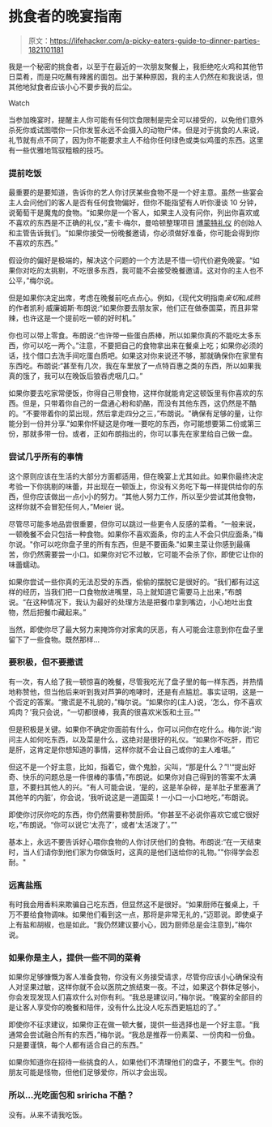 # 挑食者的晚宴指南

> 原文：<https://lifehacker.com/a-picky-eaters-guide-to-dinner-parties-1821101181>

我是一个秘密的挑食者，以至于在最近的一次朋友聚餐上，我拒绝吃火鸡和其他节日菜肴，而是只吃蘸有辣酱的面包。出于某种原因，我的主人仍然在和我说话，但其他地狱食者应该小心不要步我的后尘。

Watch

当参加晚宴时，提醒主人你可能有任何饮食限制是完全可以接受的，以免他们意外杀死你或试图喂你一只你发誓永远不会摄入的动物尸体。但是对于挑食的人来说，礼节就有点不同了，因为你不能要求主人不给你任何绿色或类似鸡蛋的东西。这里有一些优雅地驾驭粗粮的技巧。

### **提前吃饭**

最重要的是要知道，告诉你的艺人你讨厌某些食物不是一个好主意。虽然一些宴会主人会问他们的客人是否有任何食物偏好，但你不能指望有人听你漫谈 10 分钟，说葡萄干是魔鬼的食物。“如果你是一个客人，如果主人没有问你，列出你喜欢或不喜欢的东西是不正确的礼仪，”麦卡·梅尔，曼哈顿整理项目 [博蒙特礼仪](http://beaumontetiquette.com/) 的创始人和主管告诉我们。“如果你接受一份晚餐邀请，你必须做好准备，你可能会得到你不喜欢的东西。”

假设你的偏好是极端的，解决这个问题的一个方法是不惜一切代价避免晚宴。“如果你对吃的太挑剔，不吃很多东西，我可能不会接受晚餐邀请。这对你的主人也不公平，”梅尔说。

但是如果你决定出席，考虑在晚餐前吃点点心。例如，《现代文明指南*亲切*和*成熟*的作者凯利·威廉姆斯·布朗说:“如果你要去朋友家，他们正在做泰国菜，而且非常辣，也许这是一个提前吃一顿的好时机。”

你也可以带上零食。布朗说:“也许带一些蛋白质棒，所以如果你真的不能吃太多东西，你可以吃一两个。”注意，不要把自己的食物拿出来在餐桌上吃；如果你必须的话，找个借口去洗手间吃蛋白质吧。如果这对你来说还不够，那就确保你在家里有东西吃。布朗说:“甚至有几次，我在车里放了一点特百惠之类的东西，所以如果我真的饿了，我可以在晚饭后狼吞虎咽几口。”

如果你要去吃家常便饭，你得自己带食物，这样你就能肯定这顿饭里有你喜欢的东西。但是，只带着你自己的一盘通心粉和奶酪，而没有其他东西，这仍然是不酷的。“不要带着你的菜出现，然后拿走四分之三，”布朗说。"确保有足够的量，让你能分到一份并分享."如果你怀疑这是你唯一要吃的东西，你可能想要第二份或第三份，那就多带一份。或者，正如布朗指出的，你可以事先在家里给自己做一盘。

### 尝试几乎所有的事情

这个原则应该在生活的大部分方面都适用，但在晚宴上尤其如此。如果你最终决定考验一下你挑剔的味蕾，并出现在一顿饭上，你没有义务吃下每一样提供给你的东西，但你应该做出一点小小的努力。“其他人努力工作，所以至少尝试其他食物，这样你就不会冒犯任何人，”Meier 说。

尽管尽可能多地品尝很重要，但你可以跳过一些更令人反感的菜肴。“一般来说，一顿晚餐不会只包括一种食物。如果你不喜欢面条，你的主人不会只供应面条，”梅尔说。"你可以吃你盘子里的所有东西，但是不要面条."如果主菜让你感到最痛苦，你仍然需要尝一小口。如果你对它不过敏，它可能不会杀了你，即使它让你的味蕾蠕动。

如果你尝试一些你真的无法忍受的东西，偷偷的摆脱它是很好的。“我们都有过这样的经历，当我们把一口食物放进嘴里，马上就知道它需要马上出来，”布朗说。“在这种情况下，我认为最好的处理方法是把餐巾拿到嘴边，小心地吐出食物，然后把餐巾藏起来。”

当然，即使你尽了最大努力来掩饰你对家禽的厌恶，有人可能会注意到你在盘子里留下了一些食物。既然那样...

### **要积极，但不要撒谎**

有一次，有人给了我一顿惊喜的晚餐，尽管我吃光了盘子里的每一样东西，并热情地称赞他，但当他后来听到我对芦笋的咆哮时，还是有点尴尬。事实证明，这是一个否定的答案。“撒谎是不礼貌的，”梅尔说。“如果你的(主人)说，‘怎么，你不喜欢鸡肉？’我只会说，“一切都很棒，我真的很喜欢米饭和土豆。”"

但是积极是关键。如果你不确定你面前有什么，你可以问你在吃什么。梅尔说:“询问主人如何吃东西，以及菜是什么，这绝对是很好的礼仪。“如果你不吃肝，而它是肝，这肯定是你想知道的事情，这样你就不会让自己或你的主人难堪。”

但这不是一个好主意，比如，指着它，做个鬼脸，尖叫，“那是什么？”!'“提出好奇、快乐的问题总是一件很棒的事情，”布朗说。如果你对自己得到的答案不太满意，不要扫其他人的兴。“有人可能会说，‘是的，这是羊杂碎，是羊肚子里塞满了其他羊的内脏’，你会说，‘我听说这是一道国菜！一小口一小口地吃，”布朗说。

即使你讨厌你吃的东西，你仍然需要称赞厨师。“你甚至不必说你喜欢它或它很好吃，”布朗说。“你可以说它‘太亮了’，或者‘太活泼了’。”"

基本上，永远不要告诉好心喂你食物的人你讨厌他们的食物。布朗说:“在一天结束时，当人们请你到他们家为你做饭时，这真的是他们送给你的礼物。”"你得学会忍耐。"

### 远离盐瓶

有时我会用香料来欺骗自己吃东西，但显然这不是很好。“如果厨师在餐桌上，千万不要给食物调味。如果他们看到这一点，那将是非常无礼的，”迈耶说。即使桌子上有盐和胡椒，也是如此。“我仍然建议要小心，因为厨师总是会注意到，”梅尔说。

### **如果你是主人，提供一些不同的菜肴**

如果你足够慷慨为客人准备食物，你没有义务接受请求，尽管你应该小心确保没有人对坚果过敏，这样你就不会以医院之旅结束一夜。不过，如果这个群体足够小，你会发现发现人们喜欢什么对你有利。“我总是建议问，”梅尔说。“晚宴的全部目的是让客人享受你的晚餐和陪伴，没有什么比没人吃东西更尴尬的了。”

即使你不征求建议，如果你正在做一顿大餐，提供一些选择也是一个好主意。“我通常会尝试融合所有的东西，”梅尔说。“我总是推荐一份素菜、一份肉和一份鱼。只是要谨慎，每个人都有适合自己的东西。”

如果你知道你在招待一些挑食的人，如果他们不清理他们的盘子，不要生气。你的朋友可能是怪物，但他们足够爱你，所以才会出现。

### **所以...光吃面包和 sriricha 不酷？**

没有。从来不请我吃饭。